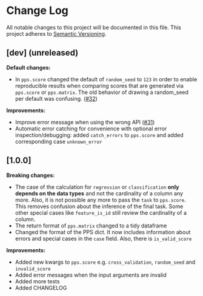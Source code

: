 # Change Log
All notable changes to this project will be documented in this file.
This project adheres to [Semantic Versioning](http://semver.org/).

## [dev] (unreleased)
__Default changes:__
- In `pps.score` changed the default of `random_seed` to `123` in order to enable reproducible results when comparing scores that are generated via `pps.score` or `pps.matrix`. The old behavior of drawing a random_seed per default was confusing. ([#32](https://github.com/8080labs/ppscore/issues/32))

__Improvements:__
- Improve error message when using the wrong API ([#31](https://github.com/8080labs/ppscore/issues/31))
- Automatic error catching for convenience with optional error inspection/debugging: added `catch_errors` to `pps.score` and added corresponding case `unknown_error`

## [1.0.0]
__Breaking changes:__
- The case of the calculation for `regression` or `classification` __only depends on the data types__ and not the cardinality of a column any more. Also, it is not possible any more to pass the `task` to `pps.score`. This removes confusion about the inference of the final task. Some other special cases like `feature_is_id` still review the cardinality of a column.
- The return format of `pps.matrix` changed to a tidy dataframe
- Changed the format of the PPS dict. It now includes information about errors and special cases in the `case` field. Also, there is `is_valid_score`

__Improvements:__
- Added new kwargs to `pps.score` e.g. `cross_validation`, `random_seed` and `invalid_score`
- Added error messages when the input arguments are invalid
- Added more tests
- Added CHANGELOG
